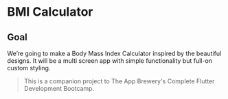 # BMI Calculator 

## Goal
We’re going to make a Body Mass Index Calculator inspired by the beautiful designs. It will be a multi screen app with simple functionality but full-on custom styling. 

>This is a companion project to The App Brewery's Complete Flutter Development Bootcamp.

